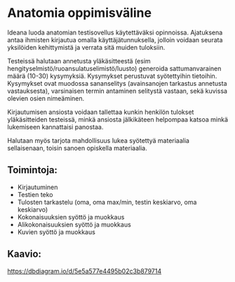 # Anatomia oppimisväline

Ideana luoda anatomian testisovellus käytettäväksi opinnoissa. Ajatuksena antaa ihmisten kirjautua omalla käyttäjätunnuksella, jolloin voidaan seurata yksilöiden kehittymistä ja verrata sitä muiden tuloksiin.

Testeissä halutaan annetusta yläkäsitteestä (esim hengityselmistö/ruoansulatuselimistö/luusto) generoida sattumanvarainen määrä (10-30) kysymyksiä. Kysymykset perustuvat syötettyihin tietoihin. 
Kysymykset ovat muodossa sananselitys (avainsanojen tarkastus annetusta vastauksesta), varsinaisen termin antaminen selitystä vastaan, sekä kuvissa olevien osien nimeäminen.

Kirjautumisen ansiosta voidaan tallettaa kunkin henkilön tulokset yläkäsitteiden testeissä, minkä ansiosta jälkikäteen helpompaa katsoa minkä lukemiseen kannattaisi panostaa.

Halutaan myös tarjota mahdollisuus lukea syötettyä materiaalia sellaisenaan, toisin sanoen opiskella materiaalia.

## Toimintoja:

* Kirjautuminen
* Testien teko
* Tulosten tarkastelu (oma, oma max/min, testin keskiarvo, oma keskiarvo)
* Kokonaisuuksien syöttö ja muokkaus
* Alikokonaisuuksien syöttö ja muokkaus
* Kuvien syöttö ja muokkaus

## Kaavio:

https://dbdiagram.io/d/5e5a577e4495b02c3b879714

